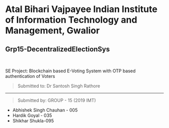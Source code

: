 # Atal Bihari Vajpayee Indian Institute of Information Technology and Management, Gwalior

## Grp15-DecentralizedElectionSys
<br>

SE Project: Blockchain based E-Voting System with OTP based authentication of Voters

> Submitted to: Dr Santosh Singh Rathore
---
> Submitted by: GROUP - 15 (2019 IMT)

* Abhishek Singh Chauhan - 005
* Hardik Goyal - 035
* Shikhar Shukla-095